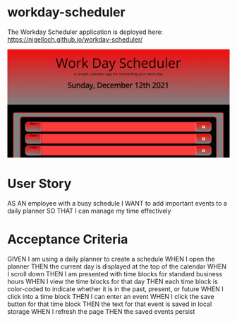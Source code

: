 # workday-scheduler

The Workday Scheduler application is deployed here:  https://nigelloch.github.io/workday-scheduler/


![alt text](./images/WorkDayScheduler.png)

# User Story
AS AN employee with a busy schedule
I WANT to add important events to a daily planner
SO THAT I can manage my time effectively


# Acceptance Criteria
GIVEN I am using a daily planner to create a schedule
WHEN I open the planner
THEN the current day is displayed at the top of the calendar
WHEN I scroll down
THEN I am presented with time blocks for standard business hours
WHEN I view the time blocks for that day
THEN each time block is color-coded to indicate whether it is in the past, present, or future
WHEN I click into a time block
THEN I can enter an event
WHEN I click the save button for that time block
THEN the text for that event is saved in local storage
WHEN I refresh the page
THEN the saved events persist